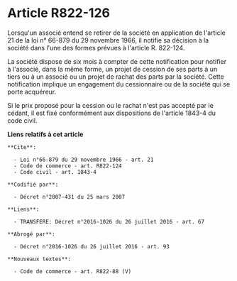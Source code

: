# Article R822-126

Lorsqu'un associé entend se retirer de la société en application de l'article 21 de la loi n° 66-879 du 29 novembre 1966, il
notifie sa décision à la société dans l'une des formes prévues à l'article R. 822-124.

La société dispose de six mois à compter de cette notification pour notifier à l'associé, dans la même forme, un projet de
cession de ses parts à un tiers ou à un associé ou un projet de rachat des parts par la société. Cette notification implique
un engagement du cessionnaire ou de la société qui se porte acquéreur.

Si le prix proposé pour la cession ou le rachat n'est pas accepté par le cédant, il est fixé conformément aux dispositions de
l'article 1843-4 du code civil.

**Liens relatifs à cet article**

	**Cite**:

	  - Loi n°66-879 du 29 novembre 1966 - art. 21
	  - Code de commerce - art. R822-124
	  - Code civil - art. 1843-4

	**Codifié par**:

	  - Décret n°2007-431 du 25 mars 2007

	**Liens**:

	  - TRANSFERE: Décret n°2016-1026 du 26 juillet 2016 - art. 67

	**Abrogé par**:

	  - Décret n°2016-1026 du 26 juillet 2016 - art. 93

	**Nouveaux textes**:

	  - Code de commerce - art. R822-88 (V)
